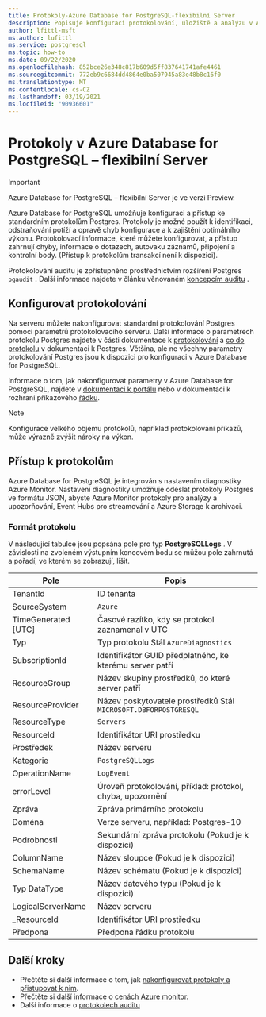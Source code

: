 ```yaml
---
title: Protokoly-Azure Database for PostgreSQL-flexibilní Server
description: Popisuje konfiguraci protokolování, úložiště a analýzu v Azure Database for PostgreSQL flexibilním serveru.
author: lfittl-msft
ms.author: lufittl
ms.service: postgresql
ms.topic: how-to
ms.date: 09/22/2020
ms.openlocfilehash: 852bce26e348c817b609d5ff837641741afe4461
ms.sourcegitcommit: 772eb9c6684dd4864e0ba507945a83e48b8c16f0
ms.translationtype: MT
ms.contentlocale: cs-CZ
ms.lasthandoff: 03/19/2021
ms.locfileid: "90936601"
---
```

# <a name="logs-in-azure-database-for-postgresql---flexible-server"></a>Protokoly v Azure Database for PostgreSQL – flexibilní Server

> [!IMPORTANT]
> Azure Database for PostgreSQL – flexibilní Server je ve verzi Preview.

Azure Database for PostgreSQL umožňuje konfiguraci a přístup ke standardním protokolům Postgres. Protokoly je možné použít k identifikaci, odstraňování potíží a opravě chyb konfigurace a k zajištění optimálního výkonu. Protokolovací informace, které můžete konfigurovat, a přístup zahrnují chyby, informace o dotazech, autovaku záznamů, připojení a kontrolní body. (Přístup k protokolům transakcí není k dispozici).

Protokolování auditu je zpřístupněno prostřednictvím rozšíření Postgres `pgaudit` . Další informace najdete v článku věnovaném [koncepcím auditu](concepts-audit.md) .

## <a name="configure-logging"></a>Konfigurovat protokolování

Na serveru můžete nakonfigurovat standardní protokolování Postgres pomocí parametrů protokolovacího serveru. Další informace o parametrech protokolu Postgres najdete v části dokumentace k [protokolování](https://www.postgresql.org/docs/current/runtime-config-logging.html#RUNTIME-CONFIG-LOGGING-WHEN) a [co do protokolu](https://www.postgresql.org/docs/current/runtime-config-logging.html#RUNTIME-CONFIG-LOGGING-WHAT) v dokumentaci k Postgres. Většina, ale ne všechny parametry protokolování Postgres jsou k dispozici pro konfiguraci v Azure Database for PostgreSQL.

Informace o tom, jak nakonfigurovat parametry v Azure Database for PostgreSQL, najdete v [dokumentaci k portálu](howto-configure-server-parameters-using-portal.md) nebo v dokumentaci k rozhraní příkazového [řádku](howto-configure-server-parameters-using-cli.md).

> [!NOTE]
> Konfigurace velkého objemu protokolů, například protokolování příkazů, může výrazně zvýšit nároky na výkon. 

## <a name="accessing-logs"></a>Přístup k protokolům

Azure Database for PostgreSQL je integrován s nastavením diagnostiky Azure Monitor. Nastavení diagnostiky umožňuje odeslat protokoly Postgres ve formátu JSON, abyste Azure Monitor protokoly pro analýzy a upozorňování, Event Hubs pro streamování a Azure Storage k archivaci. 

### <a name="log-format"></a>Formát protokolu

V následující tabulce jsou popsána pole pro typ **PostgreSQLLogs** . V závislosti na zvoleném výstupním koncovém bodu se můžou pole zahrnutá a pořadí, ve kterém se zobrazují, lišit. 

|**Pole** | **Popis** |
|---|---|
| TenantId | ID tenanta |
| SourceSystem | `Azure` |
| TimeGenerated [UTC] | Časové razítko, kdy se protokol zaznamenal v UTC |
| Typ | Typ protokolu Stál `AzureDiagnostics` |
| SubscriptionId | Identifikátor GUID předplatného, ke kterému server patří |
| ResourceGroup | Název skupiny prostředků, do které server patří |
| ResourceProvider | Název poskytovatele prostředků Stál `MICROSOFT.DBFORPOSTGRESQL` |
| ResourceType | `Servers` |
| ResourceId | Identifikátor URI prostředku |
| Prostředek | Název serveru |
| Kategorie | `PostgreSQLLogs` |
| OperationName | `LogEvent` |
| errorLevel | Úroveň protokolování, příklad: protokol, chyba, upozornění |
| Zpráva | Zpráva primárního protokolu | 
| Doména | Verze serveru, například: Postgres-10 |
| Podrobnosti | Sekundární zpráva protokolu (Pokud je k dispozici) |
| ColumnName | Název sloupce (Pokud je k dispozici) |
| SchemaName | Název schématu (Pokud je k dispozici) |
| Typ DataType | Název datového typu (Pokud je k dispozici) |
| LogicalServerName | Název serveru | 
| _ResourceId | Identifikátor URI prostředku |
| Předpona | Předpona řádku protokolu |


## <a name="next-steps"></a>Další kroky

- Přečtěte si další informace o tom, jak [nakonfigurovat protokoly a přistupovat k nim](howto-configure-and-access-logs.md).
- Přečtěte si další informace o [cenách Azure monitor](https://azure.microsoft.com/pricing/details/monitor/).
- Další informace o [protokolech auditu](concepts-audit.md)
